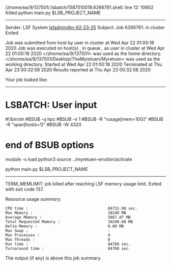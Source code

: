 /zhome/ea/9/137501/.lsbatch/1587510018.6266761.shell: line 12: 10802 Killed                  python main.py $LSB_PROJECT_NAME

------------------------------------------------------------
Sender: LSF System <lsfadmin@n-62-23-25>
Subject: Job 6266761: <NNAgent3NODROPOUT6000-memoryENDREWARD40> in cluster <dcc> Exited

Job <NNAgent3NODROPOUT6000-memoryENDREWARD40> was submitted from host <n-62-30-7> by user <s183914> in cluster <dcc> at Wed Apr 22 01:00:18 2020
Job was executed on host(s) <n-62-23-25>, in queue <hpc>, as user <s183914> in cluster <dcc> at Wed Apr 22 01:00:18 2020
</zhome/ea/9/137501> was used as the home directory.
</zhome/ea/9/137501/Desktop/TheMyretuen/Myretuen> was used as the working directory.
Started at Wed Apr 22 01:00:18 2020
Terminated at Thu Apr 23 00:32:58 2020
Results reported at Thu Apr 23 00:32:58 2020

Your job looked like:

------------------------------------------------------------
# LSBATCH: User input
#!/bin/sh
#BSUB -q hpc
#BSUB -n 1
#BSUB -R "rusage[mem=10G]"
#BSUB -R "span[hosts=1]"
#BSUB -W 4320
# end of BSUB options

module -s load python3
source ../myretuen-env/bin/activate

python main.py $LSB_PROJECT_NAME


------------------------------------------------------------

TERM_MEMLIMIT: job killed after reaching LSF memory usage limit.
Exited with exit code 137.

Resource usage summary:

    CPU time :                                   84731.98 sec.
    Max Memory :                                 10240 MB
    Average Memory :                             5067.07 MB
    Total Requested Memory :                     10240.00 MB
    Delta Memory :                               0.00 MB
    Max Swap :                                   -
    Max Processes :                              4
    Max Threads :                                8
    Run time :                                   84760 sec.
    Turnaround time :                            84760 sec.

The output (if any) is above this job summary.

